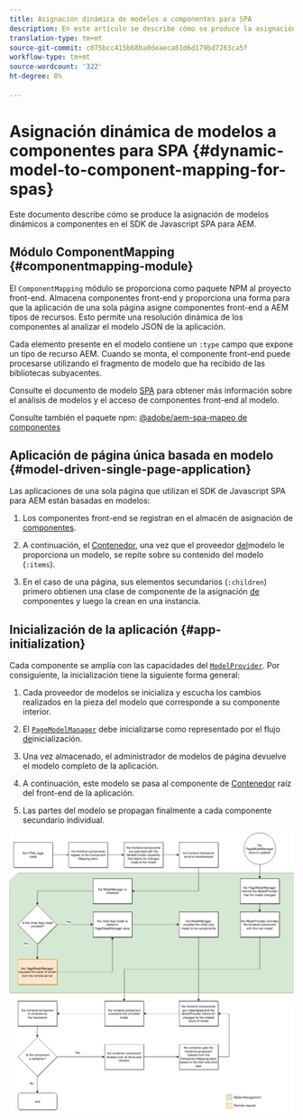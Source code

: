 ```yaml
---
title: Asignación dinámica de modelos a componentes para SPA
description: En este artículo se describe cómo se produce la asignación de modelos dinámicos a componentes en el SDK de Javascript SPA para AEM.
translation-type: tm+mt
source-git-commit: c075bcc415b68ba0deaeca61d6d179bd7263ca5f
workflow-type: tm+mt
source-wordcount: '322'
ht-degree: 0%

---
```



# Asignación dinámica de modelos a componentes para SPA {#dynamic-model-to-component-mapping-for-spas}

Este documento describe cómo se produce la asignación de modelos dinámicos a componentes en el SDK de Javascript SPA para AEM.

## Módulo ComponentMapping {#componentmapping-module}

El `ComponentMapping` módulo se proporciona como paquete NPM al proyecto front-end. Almacena componentes front-end y proporciona una forma para que la aplicación de una sola página asigne componentes front-end a AEM tipos de recursos. Esto permite una resolución dinámica de los componentes al analizar el modelo JSON de la aplicación.

Cada elemento presente en el modelo contiene un `:type` campo que expone un tipo de recurso AEM. Cuando se monta, el componente front-end puede procesarse utilizando el fragmento de modelo que ha recibido de las bibliotecas subyacentes.

Consulte el documento de modelo [SPA](blueprint.md) para obtener más información sobre el análisis de modelos y el acceso de componentes front-end al modelo.

Consulte también el paquete npm: [@adobe/aem-spa-mapeo de componentes](https://www.npmjs.com/package/@adobe/aem-spa-component-mapping)

## Aplicación de página única basada en modelo {#model-driven-single-page-application}

Las aplicaciones de una sola página que utilizan el SDK de Javascript SPA para AEM están basadas en modelos:

1. Los componentes front-end se registran en el almacén de asignación de [componentes](#componentmapping-module).
1. A continuación, el [Contenedor](blueprint.md#container), una vez que el proveedor [del](blueprint.md#the-model-provider)modelo le proporciona un modelo, se repite sobre su contenido del modelo (`:items`).

1. En el caso de una página, sus elementos secundarios (`:children`) primero obtienen una clase de componente de la asignación [de](blueprint.md#componentmapping) componentes y luego la crean en una instancia.

## Inicialización de la aplicación {#app-initialization}

Cada componente se amplía con las capacidades del [`ModelProvider`](blueprint.md#the-model-provider). Por consiguiente, la inicialización tiene la siguiente forma general:

1. Cada proveedor de modelos se inicializa y escucha los cambios realizados en la pieza del modelo que corresponde a su componente interior.
1. El [`PageModelManager`](blueprint.md#pagemodelmanager) debe inicializarse como representado por el flujo [de](blueprint.md)inicialización.

1. Una vez almacenado, el administrador de modelos de página devuelve el modelo completo de la aplicación.
1. A continuación, este modelo se pasa al componente de [Contenedor](blueprint.md#container) raíz del front-end de la aplicación.
1. Las partes del modelo se propagan finalmente a cada componente secundario individual.

![Inicialización del modelo de aplicación](assets/app-model-initialization.png)
